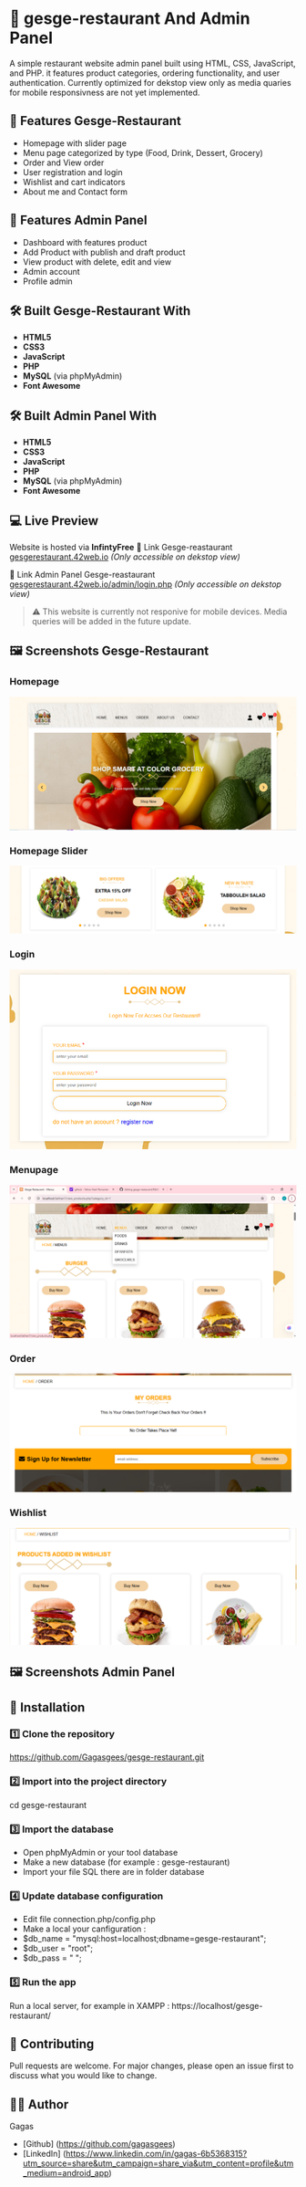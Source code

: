 # 🍔 gesge-restaurant And Admin Panel
A simple restaurant website admin panel built using HTML, CSS, JavaScript, and PHP. it features product categories, ordering functionality, and user authentication. Currently optimized for dekstop view only as media quaries for mobile responsivness are not yet implemented.

## 📌 Features Gesge-Restaurant
- Homepage with slider page
- Menu page categorized by type (Food, Drink, Dessert, Grocery)
- Order and View order
- User registration and login
- Wishlist and cart indicators
- About me and Contact form

## 📌 Features Admin Panel
- Dashboard with features product
- Add Product with publish and draft product
- View product with delete, edit and view
- Admin account
- Profile admin 

## 🛠 Built Gesge-Restaurant With 
- **HTML5**
- **CSS3**
- **JavaScript**
- **PHP**
- **MySQL** (via phpMyAdmin)
- **Font Awesome**

## 🛠 Built Admin Panel With 
- **HTML5**
- **CSS3**
- **JavaScript**
- **PHP**
- **MySQL** (via phpMyAdmin)
- **Font Awesome**

## 💻 Live Preview
Website is hosted via **InfintyFree**
🔗 Link Gesge-reastaurant
[gesgerestaurant.42web.io](https://gesgerestaurant.42web.io) *(Only accessible on dekstop view)*

🔗 Link Admin Panel Gesge-reastaurant
[gesgerestaurant.42web.io/admin/login.php](https://gesgerestaurant.42web.io/admin/login.php) *(Only accessible on dekstop view)*


> ⚠ This website is currently not responive for mobile devices. Media queries will be added in the future update.

## 🖼 Screenshots Gesge-Restaurant

### Homepage
![homepage](assets/homepage.PNG)

### Homepage Slider
![homepage-slider](assets/homepage-slider.PNG)

### Login
![login](assets/login.PNG)

### Menupage
![menupage](assets/menupage.png)

### Order
![order](assets/order.PNG)

### Wishlist
![wishlist](assets/wishlist.PNG)

## 🖼 Screenshots Admin Panel

## 🚀 Installation
### 1️⃣ Clone the repository
https://github.com/Gagasgees/gesge-restaurant.git

### 2️⃣ Import into the project directory
cd gesge-restaurant

### 3️⃣ Import the database
- Open phpMyAdmin or your tool database
- Make a new database (for example : gesge-restaurant)
- Import your file SQL there are in folder database

### 4️⃣ Update database configuration
- Edit file connection.php/config.php
- Make a local your canfiguration :
- $db_name = "mysql:host=localhost;dbname=gesge-restaurant";
- $db_user = "root";
- $db_pass = " ";

### 5️⃣ Run the app
Run a local server, for example in XAMPP : https://localhost/gesge-restaurant/

## 🤝 Contributing
Pull requests are welcome. For major changes, please open an issue first to discuss what you would like to change.

## 🙎‍♂️ Author
Gagas
- [Github] (https://github.com/gagasgees)
- [LinkedIn] (https://www.linkedin.com/in/gagas-6b5368315?utm_source=share&utm_campaign=share_via&utm_content=profile&utm_medium=android_app)
